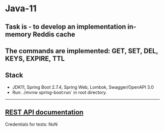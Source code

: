 # Java-11
## Task is - to develop an implementation in-memory Reddis cache
The commands are implemented:
GET, SET, DEL, KEYS, EXPIRE, TTL
-----------------------------
## Stack
* JDK11, Spring Boot 2.7.4, Spring Web, Lombok, Swagger/OpenAPI 3.0
* Run: ./mvnw spring-boot:run` in root directory.
-----------------------------
[REST API documentation](http://localhost:8080/swagger-ui.html)
-----------------------------
Credentials for tests: NoN
